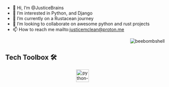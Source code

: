 - 👋 Hi, I’m @JusticeBrains
- 👀 I’m interested in Python, and Django
- 🌱 I’m currently on a Rustacean journey
- 💞️ I’m looking to collaborate on awesome python and rust projects
- 📫 How to reach me mailto:justicemclean@proton.me


<p align="right"> <img src="https://komarev.com/ghpvc/?username=JusticeBrains&label=Profile%20views&color=0eb493&style=flat" alt="beebombshell" /> </p>

<h2 align="left">Tech Toolbox 🛠️</h2>

<div align="center">
   <img src="https://cdn.jsdelivr.net/gh/devicons/devicon/icons/python/python-original.svg" height="40" alt="python-logo" />
  <img width="12" />
</div>
